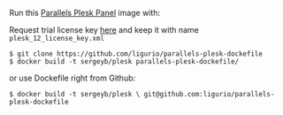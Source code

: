 Run this [Parallels Plesk Panel](http://sp.parallels.com/products/plesk/) image with:

Request trial license key [here](http://sp.parallels.com/products/plesk/trial/)
and keep it with name ```plesk_12_license_key.xml```

    $ git clone https://github.com/ligurio/parallels-plesk-dockefile
    $ docker build -t sergeyb/plesk parallels-plesk-dockefile/

or use Dockefile right from Github:

    $ docker build -t sergeyb/plesk \ git@github.com:ligurio/parallels-plesk-dockefile
